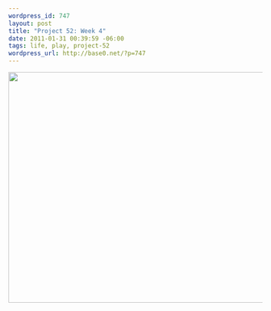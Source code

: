 ```yaml
--- 
wordpress_id: 747
layout: post
title: "Project 52: Week 4"
date: 2011-01-31 00:39:59 -06:00
tags: life, play, project-52
wordpress_url: http://base0.net/?p=747
---
```

<a rel="attachment wp-att-748" href="http://base0.net/posts/project-52-week-4/samsung-6/"><img class="alignnone size-large wp-image-748" title="Project 52 Week 4SAMSUNG" src="http://base0.net/wp-content/uploads/2011/01/2011-01-25-06.05.05-610x457.jpg" alt="" width="610" height="457" /></a>
